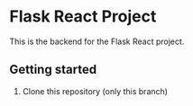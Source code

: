 # Flask React Project

This is the backend for the Flask React project.

## Getting started

1. Clone this repository (only this branch)
